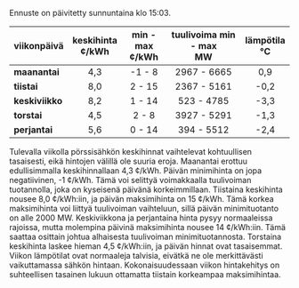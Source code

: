 Ennuste on päivitetty sunnuntaina klo 15:03.

| viikonpäivä  | keskihinta<br>¢/kWh | min - max<br>¢/kWh | tuulivoima min - max<br>MW | lämpötila<br>°C |
|:-------------|:----------------:|:----------------:|:-------------:|:-------------:|
| **maanantai**   |       4,3       |      -1 - 8      |    2967 - 6665    |     0,9      |
| **tiistai**     |       8,0       |      2 - 15      |    2367 - 5161    |    -0,2      |
| **keskiviikko** |       8,2       |      1 - 14      |     523 - 4785    |    -3,3      |
| **torstai**     |       4,5       |      2 - 8       |    3927 - 5291    |    -1,3      |
| **perjantai**   |       5,6       |      0 - 14      |     394 - 5512    |    -2,4      |

Tulevalla viikolla pörssisähkön keskihinnat vaihtelevat kohtuullisen tasaisesti, eikä hintojen välillä ole suuria eroja. Maanantai erottuu edullisimmalla keskihinnallaan 4,3 ¢/kWh. Päivän minimihinta on jopa negatiivinen, -1 ¢/kWh. Tämä voi selittyä voimakkaalla tuulivoiman tuotannolla, joka on kyseisenä päivänä korkeimmillaan. Tiistaina keskihinta nousee 8,0 ¢/kWh:iin, ja päivän maksimihinta on 15 ¢/kWh. Tämä korkea maksimihinta voi liittyä tuulivoiman vaihteluun, sillä päivän minimituotanto on alle 2000 MW. Keskiviikkona ja perjantaina hinta pysyy normaaleissa rajoissa, mutta molempina päivinä maksimihinta nousee 14 ¢/kWh:iin. Tämä saattaa osittain johtua alhaisesta tuulivoiman minimituotannosta. Torstaina keskihinta laskee hieman 4,5 ¢/kWh:iin, ja päivän hinnat ovat tasaisemmat. Viikon lämpötilat ovat normaaleja talvisia, eivätkä ne ole merkittävästi vaikuttamassa sähkön hintaan. Kokonaisuudessaan viikon hintakehitys on suhteellisen tasainen lukuun ottamatta tiistain korkeampaa maksimihintaa.